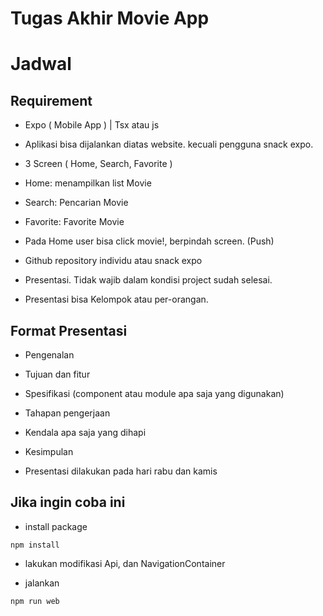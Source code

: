# Tugas Akhir Movie App

# Jadwal 


## Requirement 

- Expo ( Mobile App ) | Tsx atau js 
- Aplikasi bisa dijalankan diatas website. kecuali pengguna snack expo. 
- 3 Screen ( Home, Search, Favorite )
- Home: menampilkan list Movie 
- Search: Pencarian Movie 
- Favorite: Favorite Movie 
- Pada Home user bisa click movie!, berpindah screen. (Push)
- Github repository individu atau snack expo

- Presentasi. Tidak wajib dalam kondisi project sudah selesai.
- Presentasi bisa Kelompok atau per-orangan.



## Format Presentasi

- Pengenalan 
- Tujuan dan fitur 
- Spesifikasi (component atau module apa saja yang digunakan)
- Tahapan pengerjaan 
- Kendala apa saja yang dihapi 
- Kesimpulan


- Presentasi dilakukan pada hari rabu dan kamis


## Jika ingin coba ini

- install package
```
npm install
```

- lakukan modifikasi Api, dan NavigationContainer

- jalankan
```
npm run web
```
